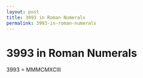 ```yaml
---
layout: post
title: 3993 in Roman Numerals
permalink: 3993-in-roman-numerals
---
```


# 3993 in Roman Numerals

3993 = MMMCMXCIII
